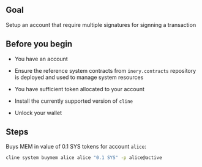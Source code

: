 ## Goal

Setup an account that require multiple signatures for signning a transaction

## Before you begin

* You have an account

* Ensure the reference system contracts from `inery.contracts` repository is deployed and used to manage system resources

* You have sufficient token allocated to your account

* Install the currently supported version of `cline`

* Unlock your wallet

## Steps

Buys MEM in value of 0.1 SYS tokens for account `alice`:

```sh
cline system buymem alice alice "0.1 SYS" -p alice@active
```